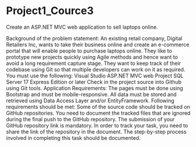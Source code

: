 # Project1_Cource3
Create an ASP.NET MVC web application to sell laptops online. 


Background of the problem statement:
An existing retail company, Digital Retailers Inc, wants to take their business online and create an e-commerce portal that will enable people to purchase laptops online. They like to prototype new projects quickly using Agile methods and hence want to avoid a long requirement capture stage. They want to keep track of their codebase using Git so that multiple developers can work on it as required.
You must use the following:
Visual Studio ASP.NET MVC web Project
SQL Server 17 Express Edition or later
Check in the project source into Github using Git tools.
Application Requirements:
The pages must be done using Bootstrap and must be mobile-responsive.
All data must be stored and retrieved using Data Access Layer and/or EntityFramework.
Following requirements should be met:
Some of the source code should be tracked on GitHub repositories. You need to document the tracked files that are ignored during the final push to the GitHub repository.
The submission of your GitHub repository link is mandatory. In order to track your task, you need to share the link of the repository in the document.
The step-by-step process involved in completing this task should be documented.
